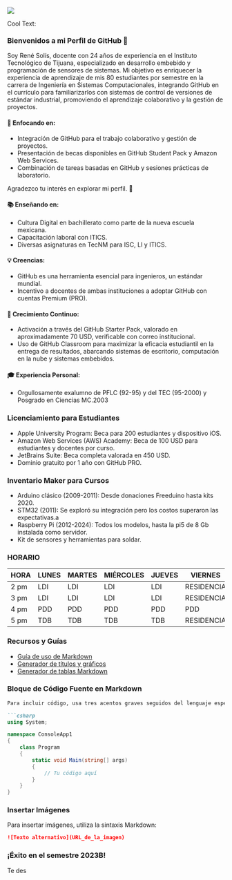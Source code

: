 ![](https://images.cooltext.com/5508510.png)

<a href="http://cooltext.com" target="_top"><img src="https://cooltext.com/images/ct_pixel.gif" width="80" height="15" alt="Cool Text: Logo and Graphics Generator" border="0" /></a>

### Bienvenidos a mi Perfil de GitHub 👋

Soy René Solís, docente con 24 años de experiencia en el Instituto Tecnológico de Tijuana, especializado en desarrollo embebido y programación de sensores de sistemas. Mi objetivo es enriquecer la experiencia de aprendizaje de mis 80 estudiantes por semestre en la carrera de Ingeniería en Sistemas Computacionales, integrando GitHub en el currículo para familiarizarlos con sistemas de control de versiones de estándar industrial, promoviendo el aprendizaje colaborativo y la gestión de proyectos.

#### 🚀 Enfocando en:
- Integración de GitHub para el trabajo colaborativo y gestión de proyectos.
- Presentación de becas disponibles en GitHub Student Pack y Amazon Web Services.
- Combinación de tareas basadas en GitHub y sesiones prácticas de laboratorio.

Agradezco tu interés en explorar mi perfil. 🌟

#### 📚 Enseñando en:
- Cultura Digital en bachillerato como parte de la nueva escuela mexicana.
- Capacitación laboral con ITICS.
- Diversas asignaturas en TecNM para ISC, LI y ITICS.

#### 💡 Creencias:
- GitHub es una herramienta esencial para ingenieros, un estándar mundial.
- Incentivo a docentes de ambas instituciones a adoptar GitHub con cuentas Premium (PRO).

#### 🌱 Crecimiento Continuo:
- Activación a través del GitHub Starter Pack, valorado en aproximadamente 70 USD, verificable con correo institucional.
- Uso de GitHub Classroom para maximizar la eficacia estudiantil en la entrega de resultados, abarcando sistemas de escritorio, computación en la nube y sistemas embebidos.

#### 🎓 Experiencia Personal:
- Orgullosamente exalumno de PFLC (92-95) y del TEC (95-2000) y Posgrado en Ciencias MC.2003

### Licenciamiento para Estudiantes
- Apple University Program: Beca para 200 estudiantes y dispositivo iOS.
- Amazon Web Services (AWS) Academy: Beca de 100 USD para estudiantes y docentes por curso.
- JetBrains Suite: Beca completa valorada en 450 USD.
- Dominio gratuito por 1 año con GitHub PRO.

### Inventario Maker para Cursos
- Arduino clásico (2009-2011): Desde donaciones Freeduino hasta kits 2020.
- STM32 (2011): Se exploró su integración pero los costos superaron las expectativas.a
- Raspberry Pi (2012-2024): Todos los modelos, hasta la pi5 de 8 Gb instalada como servidor.
- Kit de sensores y herramientas para soldar.

### HORARIO
| HORA | LUNES | MARTES | MIÉRCOLES | JUEVES | VIERNES      |
|------|-------|--------|-----------|--------|-------------|
| 2 pm | LDI    | LDI     |LDI       |LDI     | RESIDENCIA  |
| 3 pm | LDI    |LDI      |LDI        |LDI      | RESIDENCIA  |
| 4 pm | PDD  | PDD    | PDD       | PDD    | PDD  |
| 5 pm | TDB   | TDB    | TDB       | TDB    | RESIDENCIA  |

### Recursos y Guías

- [Guía de uso de Markdown](https://guides.github.com/pdfs/markdown-cheatsheet-online.pdf)
- [Generador de títulos y gráficos](http://cooltext.com)
- [Generador de tablas Markdown](https://www.tablesgenerator.com/markdown_tables)

### Bloque de Código Fuente en Markdown
```markdown
Para incluir código, usa tres acentos graves seguidos del lenguaje específico, y cierra el bloque de la misma manera. Ejemplo en C#:

```csharp
using System;

namespace ConsoleApp1
{
    class Program
    {
        static void Main(string[] args)
        {
            // Tu código aquí
        }
    }
}
```

### Insertar Imágenes
Para insertar imágenes, utiliza la sintaxis Markdown:
```markdown
![Texto alternativo](URL_de_la_imagen)
```

### ¡Éxito en el semestre 2023B!
Te des
